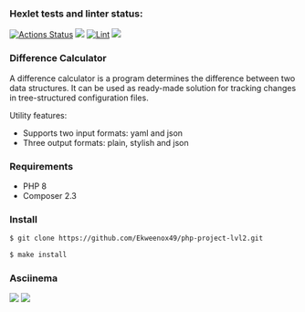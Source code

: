 ### Hexlet tests and linter status:
[![Actions Status](https://github.com/Ekweenox49/php-project-lvl2/workflows/hexlet-check/badge.svg)](https://github.com/Ekweenox49/php-project-lvl2/actions)
<a href="https://codeclimate.com/github/Ekweenox49/php-project-lvl2/maintainability"><img src="https://api.codeclimate.com/v1/badges/5ef1b99eb1fa4d881ca4/maintainability" /></a>
[![Lint](https://github.com/Ekweenox49/php-project-lvl2/actions/workflows/lint.yml/badge.svg?branch=main)](https://github.com/Ekweenox49/php-project-lvl2/actions/workflows/lint.yml)
<a href="https://codeclimate.com/github/Ekweenox49/php-project-lvl2/test_coverage"><img src="https://api.codeclimate.com/v1/badges/5ef1b99eb1fa4d881ca4/test_coverage" /></a>

### Difference Calculator
A difference calculator is a program determines the difference between two data structures. It can be used as ready-made solution for tracking changes in tree-structured configuration files.

Utility features:

-   Supports two input formats: yaml and json
-   Three output formats: plain, stylish and json

### Requirements
-   PHP 8
-   Composer 2.3

### Install
```sh
$ git clone https://github.com/Ekweenox49/php-project-lvl2.git

$ make install
```

### Asciinema
<a href="https://asciinema.org/a/ZdVqJVprmqmpMB4xNiCDldonI" target="_blank"><img src="https://asciinema.org/a/ZdVqJVprmqmpMB4xNiCDldonI.svg" /></a>
<a href="https://asciinema.org/a/LiYyOijOhtWMiGExFaawxYmXO" target="_blank"><img src="https://asciinema.org/a/LiYyOijOhtWMiGExFaawxYmXO.svg" /></a>
